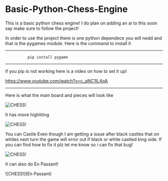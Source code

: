 # Basic-Python-Chess-Engine
This is a basic python chess engine! I do plan on adding an ai to this soon say make sure to follow the project!

In order to use the project there is one python dependece you will nedd and that is the pygames module. Here is the command to install it

---------------------------------------------------
              pip install pygame
---------------------------------------------------

if you pip is not working here is a video on how to set it up!

https://www.youtube.com/watch?v=c_qNC1lL4qA

---------------------------------------------------

Here is what the main board and pieces will look like

![CHESS!](https://media.discordapp.net/attachments/922630672219254834/993716274842587227/Screenshot_2022-07-04_163107.png)

It has move highliting

![CHESS!](https://media.discordapp.net/attachments/922630672219254834/993716275069071380/Screenshot_2022-07-04_230358.png)

You can Castle
Even though I am getting a issue after black castles that on whites next turn the game will error out if black or white castled king
side. If you can find how to fix it plz let me know so i can fix that bug!

![CHESS!](https://media.discordapp.net/attachments/922630672219254834/993716274263765052/Screenshot_2022-07-04_230501.png)

It can also do En Passant!

![CHESS!](En Passant)

